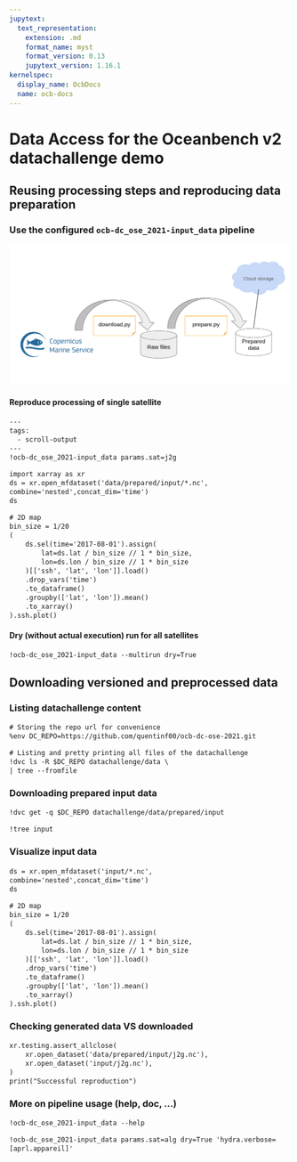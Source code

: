 ```yaml
---
jupytext:
  text_representation:
    extension: .md
    format_name: myst
    format_version: 0.13
    jupytext_version: 1.16.1
kernelspec:
  display_name: OcbDocs
  name: ocb-docs
---
```



# Data Access for the Oceanbench v2 datachallenge demo


## Reusing processing steps and reproducing data preparation

### Use the configured `ocb-dc_ose_2021-input_data` pipeline
![](imgs/data_doc.png)

#### Reproduce processing of single satellite

```{code-cell}
---
tags:
  - scroll-output
---
!ocb-dc_ose_2021-input_data params.sat=j2g
```

```{code-cell}
import xarray as xr
ds = xr.open_mfdataset('data/prepared/input/*.nc', combine='nested',concat_dim='time')
ds
```

```{code-cell}
# 2D map
bin_size = 1/20
(
    ds.sel(time='2017-08-01').assign(
        lat=ds.lat / bin_size // 1 * bin_size,
        lon=ds.lon / bin_size // 1 * bin_size
    )[['ssh', 'lat', 'lon']].load()
    .drop_vars('time')
    .to_dataframe()
    .groupby(['lat', 'lon']).mean()
    .to_xarray()
).ssh.plot()
```

#### Dry (without actual execution) run for all satellites

```{code-cell}
!ocb-dc_ose_2021-input_data --multirun dry=True
```

## Downloading versioned and preprocessed data

### Listing datachallenge content

```{code-cell}
# Storing the repo url for convenience
%env DC_REPO=https://github.com/quentinf00/ocb-dc-ose-2021.git
```

```{code-cell}
# Listing and pretty printing all files of the datachallenge
!dvc ls -R $DC_REPO datachallenge/data \
| tree --fromfile
```

### Downloading prepared input data

```{code-cell}
!dvc get -q $DC_REPO datachallenge/data/prepared/input
```

```{code-cell}
!tree input
```


### Visualize input data

```{code-cell}
ds = xr.open_mfdataset('input/*.nc', combine='nested',concat_dim='time')
ds
```

```{code-cell}
# 2D map
bin_size = 1/20
(
    ds.sel(time='2017-08-01').assign(
        lat=ds.lat / bin_size // 1 * bin_size,
        lon=ds.lon / bin_size // 1 * bin_size
    )[['ssh', 'lat', 'lon']].load()
    .drop_vars('time')
    .to_dataframe()
    .groupby(['lat', 'lon']).mean()
    .to_xarray()
).ssh.plot()
```

### Checking generated data VS downloaded

```{code-cell}
xr.testing.assert_allclose(
    xr.open_dataset('data/prepared/input/j2g.nc'),
    xr.open_dataset('input/j2g.nc'),
)
print("Successful reproduction")
```


### More on pipeline usage (help, doc, ...)

```{code-cell}
!ocb-dc_ose_2021-input_data --help
```

```{code-cell}
!ocb-dc_ose_2021-input_data params.sat=alg dry=True 'hydra.verbose=[aprl.appareil]'
```
